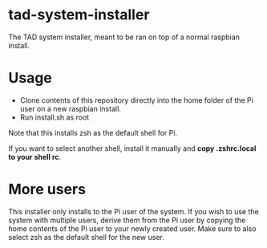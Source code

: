# tad-system-installer
The TAD system installer, meant to be ran on top of a normal raspbian install.

# Usage
- Clone contents of this repository directly into the home folder of the Pi user on a new raspbian install.
- Run install.sh as root

Note that this installs zsh as the default shell for Pi.

If you want to select another shell, install it manually and __copy .zshrc.local to your shell rc__.

# More users
This installer only installs to the Pi user of the system. If you wish to use the system with multiple users, derive them from the Pi user by copying the home contents of the Pi user to your newly created user. Make sure to also select zsh as the default shell for the new user.
